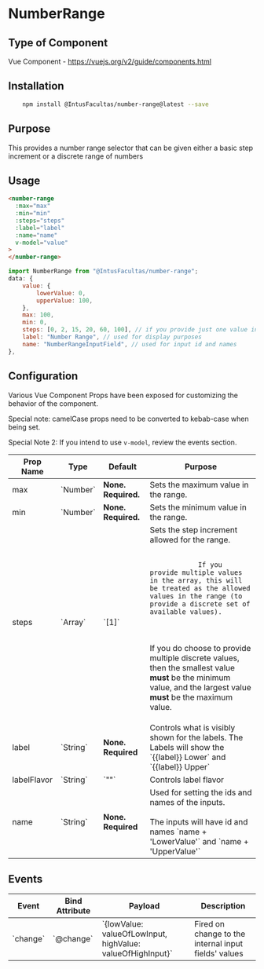 # NumberRange

## Type of Component

Vue Component - https://vuejs.org/v2/guide/components.html

## Installation

```bash
    npm install @IntusFacultas/number-range@latest --save
```

## Purpose

This provides a number range selector that can be given either a basic step increment or a discrete range of numbers

## Usage

```html
<number-range
  :max="max"
  :min="min"
  :steps="steps"
  :label="label"
  :name="name"
  v-model="value"
>
</number-range>
```

```javascript
import NumberRange from "@IntusFacultas/number-range";
data: {
    value: {
        lowerValue: 0,
        upperValue: 100,
    },
    max: 100,
    min: 0,
    steps: [0, 2, 15, 20, 60, 100], // if you provide just one value in the array, then that will be the step value rather than be treated as a list of discrete values
    label: "Number Range", // used for display purposes
    name: "NumberRangeInputField", // used for input id and names
},
```

## Configuration

Various Vue Component Props have been exposed for customizing the behavior of the component.

Special note: camelCase props need to be converted to kebab-case when being set.

Special Note 2: If you intend to use `v-model`, review the events section.

<table>
    <thead>
        <tr>
            <th>Prop Name</th>
            <th>Type</th>
            <th>Default</th>
            <th>Purpose</th>
        </tr>
    </thead>
    <tbody>
        <tr>
            <td>
                max
            </td>
            <td>
                `Number`
            </td>
            <td>
                <b>None. Required.</b>
            </td>
            <td>
                Sets the maximum value in the range.
            </td>
        </tr>
        <tr>
            <td>
                min
            </td>
            <td>
                `Number`
            </td>
            <td>
                <b>None. Required.</b>
            </td>
            <td>
                Sets the minimum value in the range.
            </td>
        </tr>
        <tr>
            <td>
                steps
            </td>
            <td>`Array`</td>
            <td>`[1]`</td>
            <td>
                Sets the step increment allowed for the range.<br><br>

                If you provide multiple values in the array, this will be treated as the allowed values in the range (to provide a discrete set of available values).

<br><br>
If you do choose to provide multiple discrete values, then the smallest value <strong>must</strong> be the minimum value, and the largest value <strong>must</strong> be the maximum value.

</td>
</tr>
<tr>
<td>
label
</td>
<td>`String`</td>
<td><b>None. Required</b></td>
<td>Controls what is visibly shown for the labels. The Labels will show the `{{label}} Lower` and `{{label}} Upper`</td>
</tr>
<tr>
<td>
labelFlavor
</td>
<td>`String`</td>
<td>`""`</td>
<td>Controls label flavor</td>
</tr>
<tr>
<td>name</td>
<td>`String`</td>
<td><b>None. Required</b></td>
<td>Used for setting the ids and names of the inputs.<br><br>The inputs will have id and names `name + 'LowerValue'` and `name + 'UpperValue'`</td>
</tr>
</tbody>

</table>

## Events

<table>
    <thead>
        <tr>
            <th>Event</th>
            <th>Bind Attribute</th>
            <th>Payload</th>
            <th>Description</th>
        </tr>
    </thead>
    <tbody>
        <tr>
            <td>`change`</td>
            <td>`@change`</td>
            <td>`{lowValue: valueOfLowInput, highValue: valueOfHighInput}`</td>
            <td>Fired on change to the internal input fields' values</td>
        </tr>
    </tbody>
</table>
